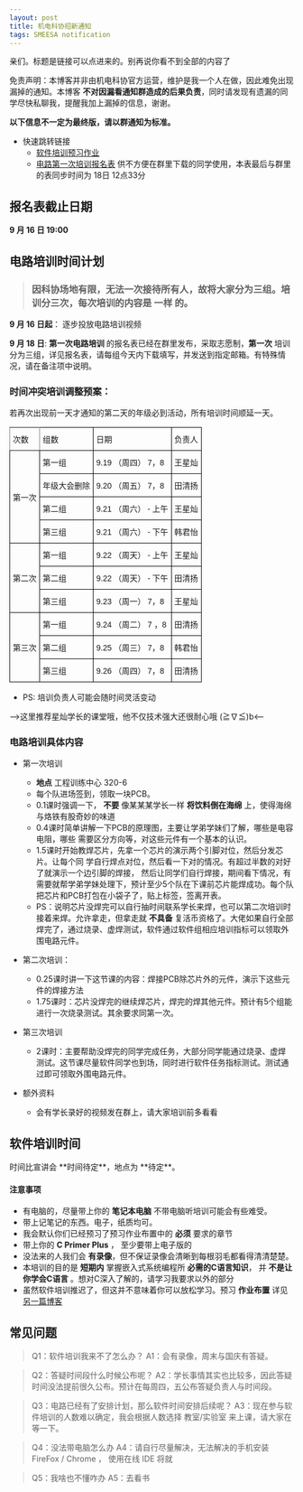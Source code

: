 ```yaml
---
layout: post
title: 机电科协招新通知
tags: SMEESA notification
---
```


亲们。标题是链接可以点进来的。别再说你看不到全部的内容了

免责声明：本博客并非由机电科协官方运营，维护是我一个人在做，因此难免出现漏掉的通知。本博客 **不对因漏看通知群造成的后果负责**，同时请发现有遗漏的同学尽快私聊我，提醒我加上漏掉的信息，谢谢。

**以下信息不一定为最终版，请以群通知为标准。**
- 快速跳转链接
    - <a href="#softwareHomework">软件培训预习作业</a>
    - <a href="/asset/files/2019/电路第一次培训报名表.xlsx">电路第一次培训报名表</a> 供不方便在群里下载的同学使用，本表最后与群里的表同步时间为 18日 12点33分
##  报名表截止日期

**9 月 16 日 19:00**

## 电路培训时间计划
> ### 因科协场地有限，无法一次接待所有人，故将大家分为三组。培训分三次，每次培训的内容是 **一样** 的。

**9 月 16 日起**： 逐步投放电路培训视频

**9 月 18 日**: **第一次电路培训** 的报名表已经在群里发布，采取志愿制，**第一次** 培训分为三组，详见报名表，请每组今天内下载填写，并发送到指定邮箱。有特殊情况，请在备注项中说明。

### 时间冲突培训调整预案： 
若再次出现前一天才通知的第二天的年级必到活动，所有培训时间顺延一天。
<style type="text/css">
.tg  {border-collapse:collapse;border-spacing:0;}
.tg td{font-family:Arial, sans-serif;font-size:14px;padding:10px 5px;border-style:solid;border-width:1px;overflow:hidden;word-break:normal;border-color:black;}
.tg th{font-family:Arial, sans-serif;font-size:14px;font-weight:normal;padding:10px 5px;border-style:solid;border-width:1px;overflow:hidden;word-break:normal;border-color:black;}
.tg .tg-cly1{text-align:left;vertical-align:middle}
.tg .tg-lboi{border-color:inherit;text-align:left;vertical-align:middle}
</style>
<table class="tg">
  <tr>
    <th class="tg-lboi">次数</th>
    <th class="tg-cly1">组数</th>
    <th class="tg-cly1">日期</th>
    <th class="tg-cly1">负责人</th>
  </tr>
  <tr>
    <td class="tg-cly1" rowspan="4">第一次</td>
    <td class="tg-cly1">第一组</td>
    <td class="tg-cly1">9.19 （周四） 7，8</td>
    <td class="tg-cly1">王星灿</td>
  </tr>
  <tr>
    <td class="tg-cly1">年级大会删除</td>
    <td class="tg-cly1">9.20 （周五） 7，8</td>
    <td class="tg-cly1">田清扬</td>
  </tr>
  <tr>
    <td class="tg-cly1">第二组</td>
    <td class="tg-cly1">9.21 （周六） - 上午</td>
    <td class="tg-cly1">王星灿</td>
  </tr>
  <tr>
    <td class="tg-cly1">第三组</td>
    <td class="tg-cly1">9.21 （周六） - 下午</td>
    <td class="tg-cly1">韩君怡</td>
  </tr>
  <tr>
    <td class="tg-cly1" rowspan="3">第二次</td>
    <td class="tg-cly1">第一组</td>
    <td class="tg-cly1">9.22 （周天） - 上午</td>
    <td class="tg-cly1">王星灿</td>
  </tr>
  <tr>
    <td class="tg-cly1">第二组</td>
    <td class="tg-cly1">9.22 （周天） - 下午</td>
    <td class="tg-cly1">田清扬</td>
  </tr>
  <tr>
    <td class="tg-cly1">第三组</td>
    <td class="tg-cly1">9.23 （周一） 7，8</td>
    <td class="tg-cly1">王星灿</td>
  </tr>
  <tr>
    <td class="tg-cly1" rowspan="3">第三次</td>
    <td class="tg-cly1">第一组</td>
    <td class="tg-cly1">9.24 （周二） 7 ，8</td>
    <td class="tg-cly1">田清扬</td>
  </tr>
  <tr>
    <td class="tg-cly1">第二组</td>
    <td class="tg-cly1">9.25 （周三） 7，8</td>
    <td class="tg-cly1">韩君怡</td>
  </tr>
  <tr>
    <td class="tg-cly1">第三组</td>
    <td class="tg-cly1">9.26 （周四） 7，8</td>
    <td class="tg-cly1">田清扬</td>
  </tr>
</table>



- PS: 培训负责人可能会随时间灵活变动

--><span class="heimu" title="你知道的太多了">这里推荐星灿学长的课堂哦，他不仅技术强大还很耐心哦 (≧∇≦)b</span><--


### 电路培训具体内容
- 第一次培训 
    - **地点** 工程训练中心 320-6
    - 每个队进场签到，领取一块PCB。
    - 0.1课时强调一下， **不要** 像某某某学长一样 **将饮料倒在海绵** 上，使得海绵与烙铁有股奇妙的味道
    - 0.4课时简单讲解一下PCB的原理图，主要让学弟学妹们了解，哪些是电容电阻，哪些
    需要区分方向等，对这些元件有一个基本的认识。
    - 1.5课时开始教焊芯片，先拿一个芯片的演示两个引脚对位，然后分发芯片。让每个同
      学自行焊点对位，然后看一下对的情况。有超过半数的对好了就演示一个边引脚的焊接，
      然后让同学们自行焊接，期间看下情况，有需要就帮学弟学妹处理下，预计至少5个队在下课前芯片能焊成功。每个队把芯片和PCB打包在小袋子了，贴上标签，签离开表。
    - PS：说明芯片没焊完可以自行抽时间联系学长来焊，也可以第二次培训时接着来焊。允许拿走，但拿走就 **不具备** 复活币资格了。大佬如果自行全部焊完了，通过烧录、虚焊测试，软件通过软件组相应培训指标可以领取外围电路元件。
- 第二次培训：
    - 0.25课时讲一下这节课的内容：焊接PCB除芯片外的元件，演示下这些元件的焊接方法
    - 1.75课时：芯片没焊完的继续焊芯片，焊完的焊其他元件。预计有5个组能进行一次烧录测试。其余要求同第一次。
- 第三次培训
    - 2课时：主要帮助没焊完的同学完成任务，大部分同学能通过烧录、虚焊测试。这节课尽量软件同学也到场，同时进行软件任务指标测试。测试通过即可领取外围电路元件。

- 额外资料
    - 会有学长录好的视频发在群上，请大家培训前多看看

## 软件培训时间
<div id="softwareHomework"></div>
时间比宣讲会 **时间待定**，地点为 **待定**。

#### 注意事项

  - 有电脑的，尽量带上你的 **笔记本电脑** 不带电脑听培训可能会有些难受。
  - 带上记笔记的东西。电子，纸质均可。
  - 我会默认你们已经预习了预习作业布置中的 **必须** 要求的章节
  - 带上你的 **C Primer Plus** ， 至少要带上电子版的
  - 没法来的人我们会 **有录像**，但不保证录像会清晰到每根羽毛都看得清清楚楚。
  - 本培训的目的是 **短期内** 掌握嵌入式系统编程所 **必需的C语言知识**， 并 **不是让你学会C语言** 。想对C深入了解的，请学习我要求以外的部分
  - 虽然软件培训推迟了，但这并不意味着你可以放松学习。预习 **作业布置** 详见<a href="/software-edu-pre-homework-1">另一篇博客</a>
      

## 常见问题

> Q1：软件培训我来不了怎么办？
> A1：会有录像，周末与国庆有答疑。

> Q2：答疑时间段什么时候公布呢？
> A2：学长事情其实也比较多，因此答疑时间没法提前很久公布。预计在每周四，五公布答疑负责人与时间段。

> Q3：电路已经有了安排计划，那么软件时间安排后续呢？
> A3：现在参与软件培训的人数难以确定，我会根据人数选择 教室/实验室 来上课，请大家在等一下。

> Q4：没法带电脑怎么办
> A4：请自行尽量解决，无法解决的手机安装FireFox / Chrome ， 使用在线 IDE 将就

> Q5：我啥也不懂咋办
> A5：去看书

